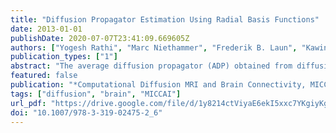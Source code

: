 ```yaml
---
title: "Diffusion Propagator Estimation Using Radial Basis Functions"
date: 2013-01-01
publishDate: 2020-07-07T23:41:09.669605Z
authors: ["Yogesh Rathi", "Marc Niethammer", "Frederik B. Laun", "Kawin Setsompop", "Oleg V. Michailovich", "P. Ellen Grant", "Carl-Fredrik Westin"]
publication_types: ["1"]
abstract: "The average diffusion propagator (ADP) obtained from diffusion MRI (dMRI) data encapsulates important structural properties of the underlying tissue. Measures derived from the ADP can be potentially used as markers of tissue integrity in characterizing several mental disorders. Thus, accurate estimation of the ADP is imperative for its use in neuroimaging studies. In this work, we propose a simple method for estimating the ADP by representing the acquired diffusion signal in the entire q-space using radial basis functions (RBF). We demonstrate our technique using two different RBF’s (generalized inverse multiquadric and Gaussian) and derive analytical expressions for the corresponding ADP’s. We also derive expressions for computing the solid angle orientation distribution function (ODF) for each of the RBF’s. Estimation of the weights of the RBF’s is done by enforcing positivity constraint on the estimated ADP or ODF. Finally, we validate our method on data obtained from a physical phantom with known fiber crossing of 45 degrees and also show comparison with the solid spherical harmonics method of [7].We also demonstrate our method on in-vivo human brain data."
featured: false
publication: "*Computational Diffusion MRI and Brain Connectivity, MICCAI Workshops CDMRI/MMBC, Nagoya, Japan, September 22nd, 2013*"
tags: ["diffusion", "brain", "MICCAI"]
url_pdf: "https://drive.google.com/file/d/1y8214ctViyaE6ekI5xxc7YKgiyKgm2Ja"
doi: "10.1007/978-3-319-02475-2_6"
---
```


